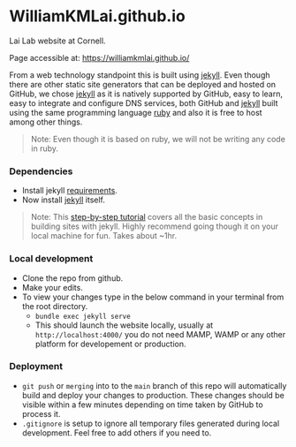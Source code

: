 # WilliamKMLai.github.io
Lai Lab website at Cornell.

Page accessible at:
https://williamkmlai.github.io/

From a web technology standpoint this is built using [jekyll](https://jekyllrb.com/). Even though there are other static site generators
that can be deployed and hosted on GitHub, we chose [jekyll](https://jekyllrb.com/) as it is natively supported by GitHub, easy to learn,
easy to integrate and configure DNS services, both GitHub and [jekyll](https://jekyllrb.com/) built using the same programming language
[ruby](https://www.ruby-lang.org/en/) and also it is free to host among other things.

> Note: Even though it is based on ruby, we will not be writing any code in ruby.

### Dependencies

- Install jekyll [requirements](https://jekyllrb.com/docs/installation/).
- Now install [jekyll](https://github.com/CEGRcode/cegrcode.github.io.git) itself.

> Note: This [step-by-step tutorial](https://jekyllrb.com/docs/step-by-step/01-setup/) covers all the basic concepts in building sites with jekyll. Highly recommend
going though it on your local machine for fun. Takes about ~1hr.

### Local development

- Clone the repo from github.
- Make your edits.
- To view your changes type in the below command in your terminal from the root directory.
  - `bundle exec jekyll serve`
  - This should launch the website locally, usually at `http://localhost:4000/` you do not need MAMP, WAMP or any other platform for developement or production.

### Deployment

- `git push` or `merging` into to the `main` branch of this repo will automatically build and deploy your changes to production. These changes should be visible
within a few minutes depending on time taken by GitHub to process it.
- `.gitignore` is setup to ignore all temporary files generated during local development. Feel free to add others if you need to.

